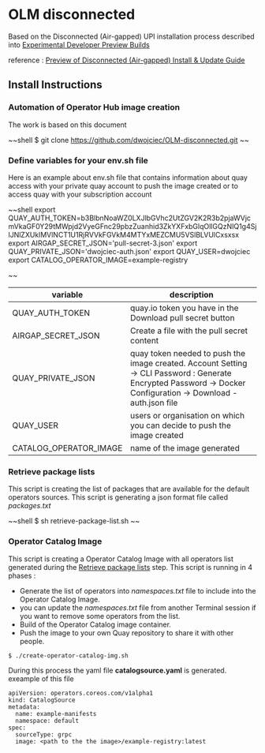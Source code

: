 # OLM disconnected

Based on the Disconnected (Air-gapped) UPI installation process described into [Experimental Developer Preview Builds](https://cloud.redhat.com/openshift/install/pre-release)

reference : [Preview of Disconnected (Air-gapped) Install & Update Guide](https://docs.google.com/document/d/1cCnER-IMDCfinO7DiSvATt8WE4-YBngKrSb2aeBToZA/edit)

## Install Instructions

### Automation of Operator Hub image creation

The work is based on this document 

~~shell
$ git clone https://github.com/dwojciec/OLM-disconnected.git
~~

### Define variables for your env.sh file 

Here is an example about env.sh file that contains information about quay access with your private quay account to push the image created or to access quay with your subscription account  

~~shell
export QUAY_AUTH_TOKEN=b3BlbnNoaWZ0LXJlbGVhc2UtZGV2K2R3b2pjaWVjcmVkaGF0Y29tMWpjd2VyeGFnc29pbzZuanhid3ZkYXFxbGlqOllGQzNIQ1g4SjlJNlZXUklMVlNCT1U1RjRVVkFGVkM4MTYxMEZCMU5VSlBLVUlCxsxsx
export AIRGAP_SECRET_JSON='pull-secret-3.json'
export QUAY_PRIVATE_JSON='dwojciec-auth.json'
export QUAY_USER=dwojciec
export CATALOG_OPERATOR_IMAGE=example-registry

~~

| variable | description  |
|---|---|
| QUAY_AUTH_TOKEN  | quay.io token you have in the Download pull secret button   |
| AIRGAP_SECRET_JSON  | Create a file with the pull secret content  |
| QUAY_PRIVATE_JSON  | quay token needed to push the image created. Account Setting -> CLI Password : Generate Encrypted Password -> Docker Configuration -> Download <user or Organisation> - auth.json file|
| QUAY_USER  | users or organisation on which you can decide to push the image created|
| CATALOG_OPERATOR_IMAGE | name of the image generated |



### Retrieve package lists
This script is creating the list of packages that are available for the default operators sources. This script is generating a json format file called *packages.txt*

~~shell
$ sh retrieve-package-list.sh
~~


### Operator Catalog Image
This script is creating a Operator Catalog Image with all operators list generated during the [Retrieve package lists](https://github.com/dwojciec/OLM-disconnected#Retrieve-package-lists) step. This script is running in 4 phases :

* Generate the list of operators into *namespaces.txt* file to include into the Operator Catalog Image.
* you can update the *namespaces.txt* file from another Terminal session if you want to remove some operators from the list.
* Build of the Operator Catalog image container.
* Push the image to your own Quay repository to share it with other people.

```
$ ./create-operator-catalog-img.sh 
```

During this process the yaml file **catalogsource.yaml** is generated.
exeample of this file 

```
apiVersion: operators.coreos.com/v1alpha1
kind: CatalogSource
metadata:
  name: example-manifests
  namespace: default
spec:
  sourceType: grpc
  image: <path to the the image>/example-registry:latest
```



